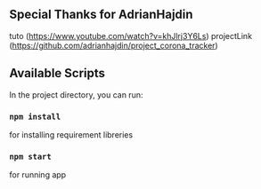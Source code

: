 ## Special Thanks for AdrianHajdin
tuto (https://www.youtube.com/watch?v=khJlrj3Y6Ls)
projectLink (https://github.com/adrianhajdin/project_corona_tracker)

## Available Scripts

In the project directory, you can run:
### `npm install`

for installing requirement libreries

### `npm start`

for running app
